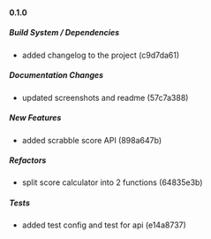 #### 0.1.0

##### Build System / Dependencies

- added changelog to the project (c9d7da61)

##### Documentation Changes

- updated screenshots and readme (57c7a388)

##### New Features

- added scrabble score API (898a647b)

##### Refactors

- split score calculator into 2 functions (64835e3b)

##### Tests

- added test config and test for api (e14a8737)
